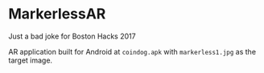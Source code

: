 # MarkerlessAR
Just a bad joke for Boston Hacks 2017

AR application built for Android at `coindog.apk` with `markerless1.jpg` as the target image.
